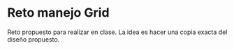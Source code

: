 # Reto manejo Grid
Reto propuesto para realizar en clase. La idea es hacer una copia exacta del diseño propuesto. 
